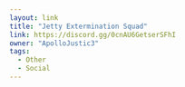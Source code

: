 ```yaml
---
layout: link
title: "Jetty Extermination Squad"
link: https://discord.gg/0cnAU6GetserSFhI
owner: "ApolloJustic3"
tags: 
  - Other
  - Social
---
```

